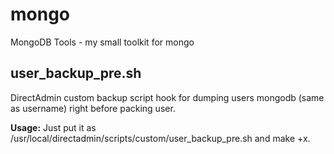 mongo
=====

MongoDB Tools - my small toolkit for mongo

user_backup_pre.sh
------------------

DirectAdmin custom backup script hook for dumping users mongodb (same as username) right before packing user.

**Usage:** Just put it as /usr/local/directadmin/scripts/custom/user_backup_pre.sh and make +x.
